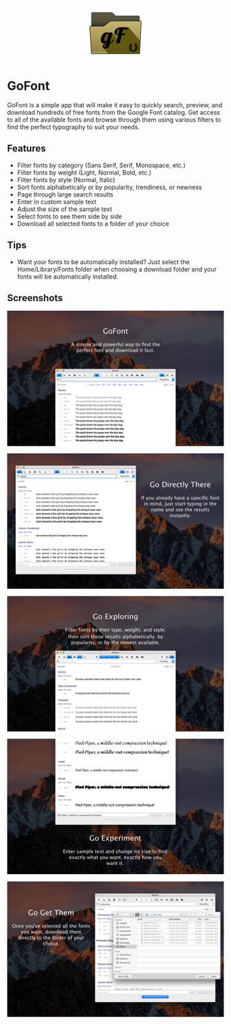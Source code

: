 <p align="center"><img src="Media/GoFontIcon.svg" width="128" alt="GoFont Logo"></p>

# GoFont

GoFont is a simple app that will make it easy to quickly search, preview, and download hundreds of free fonts from the Google Font catalog. Get access to all of the available fonts and browse through them using various filters to find the perfect typography to suit your needs.

## Features
* Filter fonts by category (Sans Serif, Serif, Monospace, etc.)
* Filter fonts by weight (Light, Normal, Bold, etc.)
* Filter fonts by style (Normal, Italic)
* Sort fonts alphabetically or by popularity, trendiness, or newness
* Page through large search results
* Enter in custom sample text
* Adjust the size of the sample text
* Select fonts to see them side by side
* Download all selected fonts to a folder of your choice

## Tips
* Want your fonts to be automatically installed? Just select the Home/Library/Fonts folder when choosing a download folder and your fonts will be automatically installed.

## Screenshots

![Screenshot Overview](Media/Screenshots-Overview.jpg)

![Screenshot Searching](Media/Screenshots-Searching.jpg)

![Screenshot Filtering](Media/Screenshots-Filtering.jpg)

![Screenshot Experimenting](Media/Screenshots-Experimenting.jpg)

![Screenshot Downloading](Media/Screenshots-Downloading.jpg)

